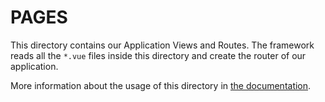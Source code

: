 # PAGES

This directory contains our Application Views and Routes.
The framework reads all the `*.vue` files inside this directory and create the router of our application.

More information about the usage of this directory in [the documentation](https://nuxtjs.org/guide/routing).
